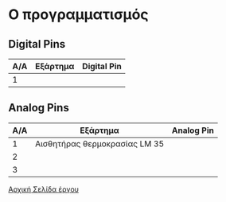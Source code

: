 # Ο προγραμματισμός

## Digital Pins
A/A | Εξάρτημα | Digital Pin
------| ------------|-----------
1 |  |




## Analog Pins

A/A | Εξάρτημα | Analog Pin
------| ------------|-----------
1 | Αισθητήρας θερμοκρασίας LM 35 |
2  |   |  
3  |   |  



[Αρχική Σελίδα έργου](https://github.com/legeonaf/robotics.ellak)
